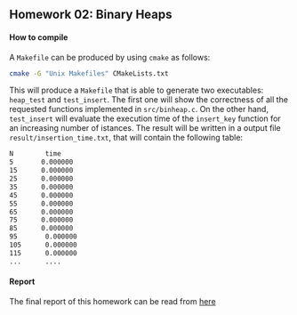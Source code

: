 ## Homework 02: Binary Heaps

#### How to compile

A `Makefile` can be produced by using `cmake` as follows:

```bash
cmake -G "Unix Makefiles" CMakeLists.txt 
```

This will produce a `Makefile` that is able to generate two executables: `heap_test` and `test_insert`. The first one will show the correctness of all the requested functions implemented in `src/binheap.c`. On the other hand,  `test_insert`  will evaluate the execution time of the `insert_key` function for an increasing number of istances. The result will be written in a output file `result/insertion_time.txt`, that will contain the following table:

```bash
N        time
5       0.000000
15      0.000000
25      0.000000
35      0.000000
45      0.000000
55      0.000000
65      0.000000
75      0.000000
85      0.000000
95       0.000000
105      0.000000
115      0.000000
...      ....
 ```

 #### Report

The final report of this homework can be read from [here](https://github.com/RobertoCorti/Algorithmic-Design/blob/master/homeworks/homework_2/report/report.pdf)